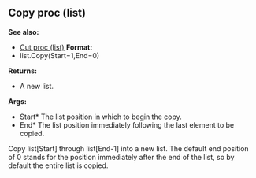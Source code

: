 ## Copy proc (list)
**See also:**
*   [Cut proc (list)](/ref/list/proc/Cut.md) <!-- -->
**Format:**
*   list.Copy(Start=1,End=0)
<!-- -->
**Returns:**
*   A new list.
<!-- -->
**Args:**
*   Start* The list position in which to begin the copy.
*   End* The list position immediately following the last element to be
    copied.


Copy list\[Start\] through list\[End-1\] into a new list. The
default end position of 0 stands for the position immediately after the
end of the list, so by default the entire list is copied.